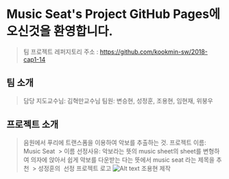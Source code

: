 # Music Seat's Project GitHub Pages에 오신것을 환영합니다.
>팀 프로젝트 레퍼지토리 주소 : https://github.com/kookmin-sw/2018-cap1-14

## 팀 소개
>담당 지도교수님: 김혁만교수님
>팀원: 변승현, 성정훈, 조용현, 임현재, 위붕우

## 프로젝트 소개
> 음원에서 푸리에 트랜스폼을 이용하여 악보를 추출하는 것.
> 프로젝트 이름: Music Seat
  > 이름 선정사유: 악보라는 뜻의 music sheet의 sheet를 변형하여 의자에 앉아서 쉽게 악보를 다운받는 다는 뜻에서 music seat 라는 제목을 추천
  > 성정훈의  선정
 >프로젝트 로고
  ![Alt text](https://user-images.githubusercontent.com/21376885/37081264-30626692-222c-11e8-8bfc-d8aaf81be933.png)
 >조용현 제작
